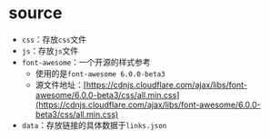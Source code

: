 # source

- `css`：存放`css`文件
- `js`：存放`js`文件
- `font-awesome`：一个开源的样式参考
  - 使用的是`font-awesome 6.0.0-beta3`
  - 源文件地址：[https://cdnjs.cloudflare.com/ajax/libs/font-awesome/6.0.0-beta3/css/all.min.css](https://cdnjs.cloudflare.com/ajax/libs/font-awesome/6.0.0-beta3/css/all.min.css)
- `data`：存放链接的具体数据于`links.json`

